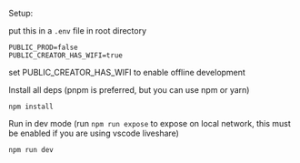 Setup:

put this in a `.env` file in root directory

```
PUBLIC_PROD=false
PUBLIC_CREATOR_HAS_WIFI=true
```

set PUBLIC_CREATOR_HAS_WIFI to enable offline development

Install all deps (pnpm is preferred, but you can use npm or yarn)

```
npm install
```

Run in dev mode (run `npm run expose` to expose on local network, this must be enabled if you are using vscode liveshare)

```
npm run dev
```